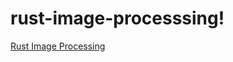 # rust-image-processsing!

[Rust Image Processing](https://user-images.githubusercontent.com/50408944/201533230-eab7b903-28c2-460f-b030-4095c84ad5ab.png)
